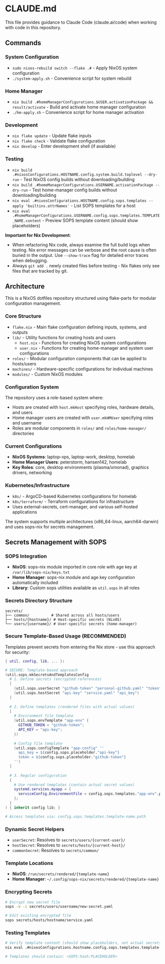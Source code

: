 # CLAUDE.md

This file provides guidance to Claude Code (claude.ai/code) when working with code in this repository.

## Commands

### System Configuration
- `sudo nixos-rebuild switch --flake .#` - Apply NixOS system configuration
- `./system-apply.sh` - Convenience script for system rebuild

### Home Manager
- `nix build .#homeManagerConfigurations.$USER.activationPackage && result/activate` - Build and activate home manager configuration
- `./hm-apply.sh` - Convenience script for home manager activation

### Development
- `nix flake update` - Update flake inputs
- `nix flake check` - Validate flake configuration
- `nix develop` - Enter development shell (if available)

### Testing
- `nix build .#nixosConfigurations.HOSTNAME.config.system.build.toplevel --dry-run` - Test NixOS config builds without downloading/building
- `nix build .#homeManagerConfigurations.USERNAME.activationPackage --dry-run` - Test home-manager config builds without downloading/building
- `nix eval .#nixosConfigurations.HOSTNAME.config.sops.templates --apply 'builtins.attrNames'` - List SOPS templates for a host
- `nix eval .#homeManagerConfigurations.USERNAME.config.sops.templates.TEMPLATE_NAME.content` - Preview SOPS template content (should show placeholders)

**Important for Nix Development**:
- When refactoring Nix code, always examine the full build logs when testing. Nix error messages can be verbose and the root cause is often buried in the output. Use `--show-trace` flag for detailed error traces when debugging.
- Always `git add .` newly created files before testing - Nix flakes only see files that are tracked by git.

## Architecture

This is a NixOS dotfiles repository structured using flake-parts for modular configuration management.

### Core Structure
- `flake.nix` - Main flake configuration defining inputs, systems, and outputs
- `lib/` - Utility functions for creating hosts and users
  - `host.nix` - Functions for creating NixOS system configurations
  - `user.nix` - Functions for creating home-manager and system user configurations
- `roles/` - Modular configuration components that can be applied to hosts/users
- `machines/` - Hardware-specific configurations for individual machines
- `modules/` - Custom NixOS modules

### Configuration System
The repository uses a role-based system where:
- Hosts are created with `host.mkHost` specifying roles, hardware details, and users
- Home manager users are created with `user.mkHMUser` specifying roles and username
- Roles are modular components in `roles/` and `roles/home-manager/` directories

### Current Configurations
- **NixOS Systems**: laptop-xps, laptop-work, desktop, homelab
- **Home Manager Users**: peterstorm, hansen142, homelab
- **Key Roles**: core, desktop environments (plasma/xmonad), graphics drivers, networking

### Kubernetes/Infrastructure
- `k8s/` - ArgoCD-based Kubernetes configurations for homelab
- `k8s/terraform/` - Terraform configurations for infrastructure
- Uses external-secrets, cert-manager, and various self-hosted applications

The system supports multiple architectures (x86_64-linux, aarch64-darwin) and uses sops-nix for secrets management.

## Secrets Management with SOPS

### SOPS Integration
- **NixOS**: sops-nix module imported in core role with age key at `/var/lib/sops-nix/keys.txt`
- **Home Manager**: sops-nix module and age key configuration automatically included
- **Library**: Custom sops utilities available as `util.sops` in all roles

### Secrets Directory Structure
```
secrets/
├── common/          # Shared across all hosts/users
├── hosts/{hostname}/ # Host-specific secrets (NixOS)
└── users/{username}/ # User-specific secrets (home-manager)
```

### Secure Template-Based Usage (RECOMMENDED)
Templates prevent secrets from entering the Nix store - use this approach for security:

```nix
{ util, config, lib, ... }:

# SECURE: Template-based approach
(util.sops.mkSecretsAndTemplatesConfig
  # 1. Define secrets (encrypted references)
  [
    (util.sops.userSecret "github-token" "personal-github.yaml" "token")
    (util.sops.hostSecret "api-key" "service.yaml" "api_key")
  ]
  
  # 2. Define templates (rendered files with actual values)
  [
    # Environment file template
    (util.sops.envTemplate "app-env" {
      GITHUB_TOKEN = "github-token";
      API_KEY = "api-key";
    })
    
    # Config file template
    (util.sops.configTemplate "app-config" ''
      api_key = ${config.sops.placeholder."api-key"}
      token = ${config.sops.placeholder."github-token"}
    '')
  ]
  
  # 3. Regular configuration
  {
    # Use rendered templates (contain actual secret values)
    systemd.services.myapp = {
      serviceConfig.EnvironmentFile = config.sops.templates."app-env".path;
    };
  }
) { inherit config lib; }

# Access templates via: config.sops.templates.template-name.path
```


### Dynamic Secret Helpers
- `userSecret`: Resolves to `secrets/users/{current-user}/`
- `hostSecret`: Resolves to `secrets/hosts/{current-host}/`  
- `commonSecret`: Resolves to `secrets/common/`

### Template Locations
- **NixOS**: `/run/secrets/rendered/{template-name}`
- **Home Manager**: `~/.config/sops-nix/secrets/rendered/{template-name}`

### Encrypting Secrets
```bash
# Encrypt new secret file
sops -e -i secrets/users/username/new-secret.yaml

# Edit existing encrypted file  
sops secrets/hosts/hostname/service.yaml
```

### Testing Templates
```bash
# Verify template content (should show placeholders, not actual secrets)
nix eval .#nixosConfigurations.hostname.config.sops.templates.template-name.content

# Templates should contain: <SOPS:hash:PLACEHOLDER>
```